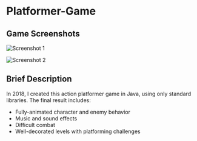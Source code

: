 # Platformer-Game

## Game Screenshots

![Screenshot 1](https://github.com/SamReznikov/2D-Platformer-Game/blob/main/otherImages/demo2.PNG)

![Screenshot 2](https://github.com/SamReznikov/2D-Platformer-Game/blob/main/otherImages/demo3.PNG)

## Brief Description

In 2018, I created this action platformer game in Java, using only standard libraries. The final result includes:
 - Fully-animated character and enemy behavior
 - Music and sound effects
 - Difficult combat
 - Well-decorated levels with platforming challenges
